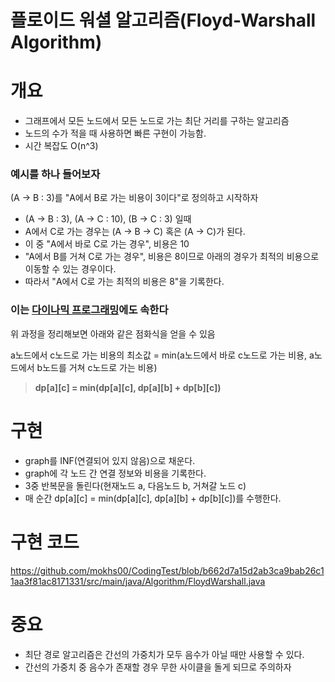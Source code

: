 # 플로이드 워셜 알고리즘(Floyd-Warshall Algorithm)

# 개요
- 그래프에서 모든 노드에서 모든 노드로 가는 최단 거리를 구하는 알고리즘
- 노드의 수가 적을 때 사용하면 빠른 구현이 가능함.
- 시간 복잡도 O(n^3)

### 예시를 하나 들어보자
(A -> B : 3)를 "A에서 B로 가는 비용이 3이다"로 정의하고 시작하자

- (A -> B : 3), (A -> C : 10), (B -> C : 3) 일때
- A에서 C로 가는 경우는 (A -> B -> C) 혹은 (A -> C)가 된다.
- 이 중 "A에서 바로 C로 가는 경우", 비용은 10
- "A에서 B를 거쳐 C로 가는 경우", 비용은 8이므로 아래의 경우가 최적의 비용으로 이동할 수 있는 경우이다.
- 따라서 "A에서 C로 가는 최적의 비용은 8"을 기록한다.

### 이는 [다이나믹 프로그래밍](https://github.com/mokhs00/TIL/blob/main/%EC%95%8C%EA%B3%A0%EB%A6%AC%EC%A6%98/%EB%8B%A4%EC%9D%B4%EB%82%98%EB%AF%B9%20%ED%94%84%EB%A1%9C%EA%B7%B8%EB%9E%98%EB%B0%8D(DP).md)에도 속한다
위 과정을 정리해보면 아래와 같은 점화식을 얻을 수 있음
 
a노드에서 c노드로 가는 비용의 최소값 = min(a노드에서 바로 c노드로 가는 비용, a노드에서 b노드를 거쳐 c노드로 가는 비용)
 
> **dp[a][c] = min(dp[a][c], dp[a][b] + dp[b][c])**

# 구현

- graph를 INF(연결되어 있지 않음)으로 채운다.
- graph에 각 노드 간 연결 정보와 비용을 기록한다.
- 3중 반복문을 돌린다(현재노드 a, 다음노드 b, 거쳐갈 노드 c)
- 매 순간 dp[a][c] = min(dp[a][c], dp[a][b] + dp[b][c])를 수행한다.


# 구현 코드

https://github.com/mokhs00/CodingTest/blob/b662d7a15d2ab3ca9bab26c11aa3f81ac8171331/src/main/java/Algorithm/FloydWarshall.java


# 중요
- 최단 경로 알고리즘은 간선의 가중치가 모두 음수가 아닐 때만 사용할 수 있다.
- 간선의 가중치 중 음수가 존재할 경우 무한 사이클을 돌게 되므로 주의하자
